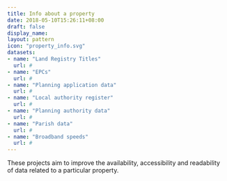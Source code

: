 ```yaml
---
title: Info about a property
date: 2018-05-10T15:26:11+08:00
draft: false
display_name:
layout: pattern
icon: "property_info.svg"
datasets:
- name: "Land Registry Titles"
  url: #
- name: "EPCs"
  url: #
- name: "Planning application data"
  url: #
- name: "Local authority register"
  url: #
- name: "Planning authority data"
  url: #
- name: "Parish data"
  url: #
- name: "Broadband speeds"
  url: #
---
```


These projects aim to improve the availability, accessibility and readability of data related to a particular property.